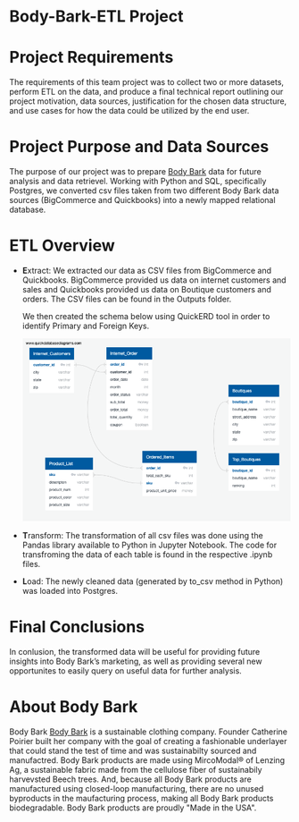 # Body-Bark-ETL Project

# Project Requirements 
The requirements of this team project was to collect two or more datasets, perform ETL on the data, and produce a final technical report outlining our project motivation, data sources, justification for the chosen data structure, and use cases for how the data could be utilized by the end user. 

# Project Purpose and Data Sources
The purpose of our project was to prepare [Body Bark](https://www.bodybark.com) data for future analysis and data retrievel. Working with Python and SQL, specifically Postgres, we converted csv files taken from two different Body Bark data sources (BigCommerce and Quickbooks) into a newly mapped relational database. 

# ETL Overview
* **E**xtract: We extracted our data as CSV files from BigCommerce and Quickbooks. BigCommerce provided us data on internet customers and sales and Quickbooks provided us data on Boutique customers and orders. The CSV files can be found in the Outputs folder. 

  We then created the schema below using QuickERD tool in order to identify Primary and Foreign Keys. 

  ![QuickDBD-ETLProject_v11](QuickDBD-ETLProject_v11.png)

* **T**ransform: The transformation of all csv files was done using the Pandas library available to Python in Jupyter Notebook. The code for transfroming the data of each table is found in the respective .ipynb files. 

* **L**oad: The newly cleaned data (generated by to_csv method in Python) was loaded into Postgres.  

# Final Conclusions
In conlusion, the transformed data will be useful for providing future insights into Body Bark’s marketing, as well as providing several new opportunites to easily query on useful data for further analysis.  

# About Body Bark
Body Bark [Body Bark](https://www.bodybark.com) is a sustainable clothing company. Founder Catherine Poirier built her company with the goal of creating a fashionable underlayer that could stand the test of time and was sustainabilty sourced and manufactred. Body Bark products are made using MircoModal® of Lenzing Ag, a sustainable fabric made from the cellulose fiber of sustainabily harvevsted Beech trees. And, because all Body Bark products are manufactured using closed-loop manufacturing, there are no unused byproducts in the maufacturing process, making all Body Bark products biodegradable. Body Bark products are proudly "Made in the USA". 
